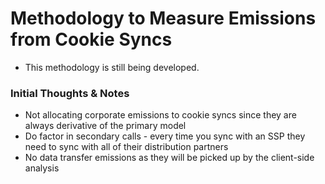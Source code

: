 # Methodology to Measure Emissions from Cookie Syncs
- This methodology is still being developed.

### Initial Thoughts & Notes
- Not allocating corporate emissions to cookie syncs since they are always derivative of the primary model
- Do factor in secondary calls - every time you sync with an SSP they need to sync
	with all of their distribution partners
- No data transfer emissions as they will be picked up by the client-side analysis
